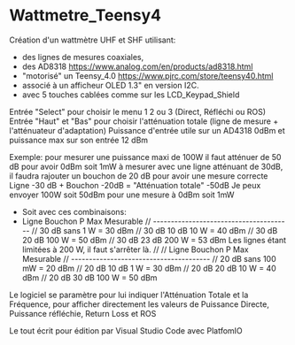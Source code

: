 # Wattmetre_Teensy4

Création d'un wattmètre UHF et SHF utilisant:
- des lignes de mesures coaxiales, 
- des AD8318 https://www.analog.com/en/products/ad8318.html
- "motorisé" un Teensy_4.0 https://www.pjrc.com/store/teensy40.html 
- associé à un afficheur OLED 1.3" en version I2C.
- avec 5 touches cablées comme sur les LCD_Keypad_Shield

Entrée "Select" pour choisir le menu 1 2 ou 3 (Direct, Réfléchi ou ROS)
Entrée "Haut" et "Bas" pour choisir l'atténuation totale (ligne de mesure + l'atténuateur d'adaptation)
Puissance d'entrée utile sur un AD4318 0dBm et puissance max sur son entrée 12 dBm

 Exemple: pour mesurer une puissance maxi de 100W il faut atténuer de 50 dB pour avoir 0dBm soit 1mW à mesurer
          avec une ligne atténuant de 30dB, il faudra rajouter un bouchon de 20 dB pour avoir une mesure correcte
          Ligne -30 dB + Bouchon -20dB   =   "Atténuation totale" -50dB
          Je peux envoyer 100W soit 50dBm pour une mesure à 0dBm soit 1mW
          
- Soit avec ces combinaisons:
-    Ligne   Bouchon   P Max Mesurable
// ---------------------------------------
//    30 dB    sans      1 W = 30 dBm
//    30 dB    10 dB    10 W = 40 dBm
//    30 dB    20 dB   100 W = 50 dBm
//    30 dB    23 dB   200 W = 53 dBm           Les lignes étant limitées à 200 W, il faut s'arrêter là.
// 
//    Ligne   Bouchon   P Max Mesurable
// ---------------------------------------
//    20 dB    sans    100 mW = 20 dBm
//    20 dB    10 dB     1 W = 30 dBm
//    20 dB    20 dB    10 W = 40 dBm
//    20 dB    30 dB   100 W = 50 dBm 

Le logiciel se paramètre pour lui indiquer l'Atténuation Totale et la Fréquence, pour afficher directement les valeurs de 
  Puissance Directe,
  Puissance réfléchie, 
  Return Loss et ROS

Le tout écrit pour édition par Visual Studio Code avec PlatfomIO
